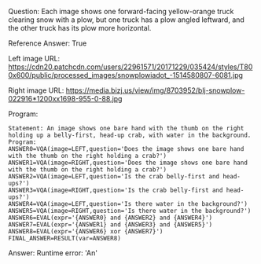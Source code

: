 Question: Each image shows one forward-facing yellow-orange truck clearing snow with a plow, but one truck has a plow angled leftward, and the other truck has its plow more horizontal.

Reference Answer: True

Left image URL: https://cdn20.patchcdn.com/users/22961571/20171229/035424/styles/T800x600/public/processed_images/snowplowiadot_-1514580807-6081.jpg

Right image URL: https://media.bizj.us/view/img/8703952/blj-snowplow-022916*1200xx1698-955-0-88.jpg

Program:

```
Statement: An image shows one bare hand with the thumb on the right holding up a belly-first, head-up crab, with water in the background.
Program:
ANSWER0=VQA(image=LEFT,question='Does the image shows one bare hand with the thumb on the right holding a crab?')
ANSWER1=VQA(image=RIGHT,question='Does the image shows one bare hand with the thumb on the right holding a crab?')
ANSWER2=VQA(image=LEFT,question='Is the crab belly-first and head-ups?')
ANSWER3=VQA(image=RIGHT,question='Is the crab belly-first and head-ups?')
ANSWER4=VQA(image=LEFT,question='Is there water in the background?')
ANSWER5=VQA(image=RIGHT,question='Is there water in the background?')
ANSWER6=EVAL(expr='{ANSWER0} and {ANSWER2} and {ANSWER4}')
ANSWER7=EVAL(expr='{ANSWER1} and {ANSWER3} and {ANSWER5}')
ANSWER8=EVAL(expr='{ANSWER6} xor {ANSWER7}')
FINAL_ANSWER=RESULT(var=ANSWER8)
```
Answer: Runtime error: 'An'

